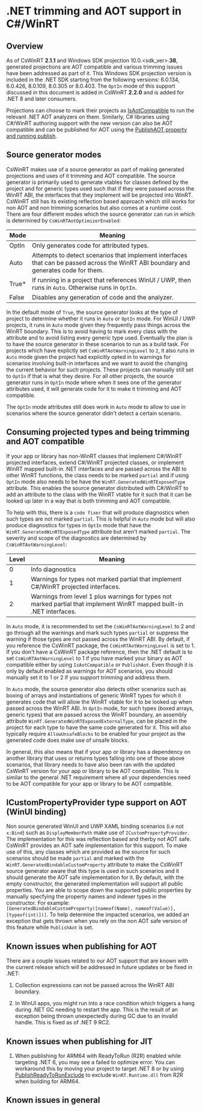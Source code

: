 # .NET trimming and AOT support in C#/WinRT

## Overview

As of CsWinRT **2.1.1** and Windows SDK projection 10.0.<sdk_ver>.**38**, generated projections are AOT compatible and various trimming issues have been addressed as part of it.  This Windows SDK projection version is included in the .NET SDK starting from the following versions: 6.0.134, 6.0.426, 8.0.109, 8.0.305 or 8.0.403. The `OptIn` mode of this support discussed in this document is added in CsWinRT **2.2.0** and is added for .NET 8 and later consumers.

Projections can choose to mark their projects as [IsAotCompatible](https://learn.microsoft.com/dotnet/core/deploying/native-aot/?tabs=net8plus%2Cwindows#aot-compatibility-analyzers) to run the relevant .NET AOT analyzers on them.  Similarly, C# libraries using C#/WinRT authoring support with the new version can also be AOT compatible and can be published for AOT using the [PublishAOT property and running publish](https://learn.microsoft.com/dotnet/core/deploying/native-aot/?tabs=net8plus%2Cwindows#publish-native-aot-using-the-cli).

## Source generator modes

CsWinRT makes use of a source generator as part of making generated projections and uses of it trimming and AOT compatible. The source generator is primarily used to generate vtables for classes defined by the project and for generic types used such that if they were passed across the WinRT ABI, the interfaces that they implement will be projected into WinRT. CsWinRT still has its existing reflection based approach which still works for non AOT and non trimming scenarios but also comes at a runtime cost. There are four different modes which the source generator can run in which is determined by `CsWinRTAotOptimizerEnabled`:

| Mode | Meaning |
| ----- | ------- |
| OptIn | Only generates code for attributed types. |
| Auto | Attempts to detect scenarios that implement interfaces that can be passed across the WinRT ABI boundary and generates code for them. |
| True* | If running in a project that references WinUI / UWP, then runs in `Auto`. Otherwise runs in `OptIn`. |
| False | Disables any generation of code and the analyzer. |

In the default mode of `True`, the source generator looks at the type of project to determine whether it runs in `Auto` or `OptIn` mode. For WinUI / UWP projects, it runs in `Auto` mode given they frequently pass things across the WinRT boundary. This is to avoid having to mark every class with the attribute and to avoid listing every generic type used. Eventually the plan is to have the source generator in these scenarios to run as a build task. For projects which have explictly set `CsWinRTAotWarningLevel` to `2`, it also runs in `Auto` mode given the project had explicitly opted in to warnings for scenarios involving built-in interfaces and we want to avoid the changing the current behavior for such projects. These projects can manually still set to `OptIn` if that is what they desire. For all other projects, the source generator runs in `OptIn` mode where when it sees one of the generator attributes used, it will generate code for it to make it trimming and AOT compatible.

The `OptIn` mode attributes still does work in `Auto` mode to allow to use in scenarios where the source generator didn't detect a certain scenario.

## Consuming projected types and being trimming and AOT compatible

If your app or library has non-WinRT classes that implement C#/WinRT projected interfaces, extend C#/WinRT projected classes, or implement WinRT mapped built-in .NET interfaces and are passed across the ABI to other WinRT functions, the class needs to be marked `partial` and if using `OptIn` mode also needs to be have the `WinRT.GeneratedWinRTExposedType` attribute. This enables the source generator distributed with C#/WinRT to add an attribute to the class with the WinRT vtable for it such that it can be looked up later in a way that is both trimming and AOT compatible.

To help with this, there is a `code fixer` that will produce diagnostics when such types are not marked `partial`. This is helpful in `Auto` mode but will also produce diagnostics for types in `OptIn` mode that have the `WinRT.GeneratedWinRTExposedType` attribute but aren't marked `partial`. The severity and scope of the diagnostics are determined by `CsWinRTAotWarningLevel`:

| Level | Meaning |
| ----- | ------- |
| 0 | Info diagnostics |
| 1 | Warnings for types not marked partial that implement C#/WinRT projected interfaces. |
| 2 | Warnings from level 1 plus warnings for types not marked partial that implement WinRT mapped built-in .NET interfaces. |

In `Auto` mode, it is recommended to set the `CsWinRTAotWarningLevel` to 2 and go through all the warnings and mark such types `partial` or suppress the warning if those types are not passed across the WinRT ABI. By default, if you reference the CsWinRT package, the `CsWinRTAotWarningLevel` is set to 1. If you don't have a CsWinRT package reference, then the .NET default is to set `CsWinRTAotWarningLevel` to 1 if you have marked your binary as AOT compatible either by using `IsAotCompatible` or `PublishAot`. Even though it is only by default enabled as warnings for AOT scenarios, you should manually set it to 1 or 2 if you support trimming and address them.

In `Auto` mode, the source generator also detects other scenarios such as boxing of arrays and instantiations of generic WinRT types for which it generates code that will allow the WinRT vtable for it to be looked up when passed across the WinRT ABI. In `OptIn` mode, for such types (boxed arrays, generic types) that are passed across the WinRT boundary, an assembly attribute `WinRT.GeneratedWinRTExposedExternalType`, can be placed in the project for each type to have the same code generated for it. This will also typically require `AllowUnsafeBlocks` to be enabled for your project as the generated code does make use of unsafe blocks.

In general, this also means that if your app or library has a dependency on another library that uses or returns types falling into one of those above scenarios, that library needs to have also been ran with the updated CsWinRT version for your app or library to be AOT compatible.  This is similar to the general .NET requirement where all your dependencies need to be AOT compatible for your app or library to be AOT compatible.

## ICustomPropertyProvider type support on AOT (WinUI binding)

Non source generated WinUI and UWP XAML binding scenarios (i.e not `x:Bind`) such as `DisplayMemberPath` make use of `ICustomPropertyProvider`. The implementation for this was reflection based and therby not AOT safe. CsWinRT provides an AOT safe implementation for this support. To make use of this, any classes which are provided as the source for such scenarios should be made `partial` and marked with the `WinRT.GeneratedBindableCustomProperty` attribute to make the CsWinRT source generator aware that this type is used in such scenarios and it should generate the AOT safe implementation for it. By default, with the empty constructor, the generated implementation will support all public properties. You are able to scope down the supported public properties by manually specfying the property names and indexer types in the constructor.  For example: `[GeneratedBindableCustomProperty([nameof(Name), nameof(Value)], [typeof(int)])]`. To help determine the impacted scenarios, we added an exception that gets thrown when you rely on the non AOT safe version of this feature while `PublishAot` is set.

## Known issues when publishing for AOT

There are a couple issues related to our AOT support that are known with the current release which will be addressed in future updates or be fixed in .NET:

1. Collection expressions can not be passed across the WinRT ABI boundary.

2. In WinUI apps, you might run into a race condition which triggers a hang during .NET GC needing to restart the app.  This is the result of an exception being thrown unexpectedly during GC due to an invalid handle.  This is fixed as of .NET 9 RC2.

## Known issues when publishing for JIT

1. When publishing for ARM64 with ReadyToRun (R2R) enabled while targeting .NET 6, you may see a failed to optimize error.  You can workaround this by moving your project to target .NET 8 or by using [PublishReadyToRunExclude](https://learn.microsoft.com/dotnet/core/deploying/ready-to-run#how-is-the-set-of-precompiled-assemblies-chosen) to exclude `WinRT.Runtime.dll` from R2R when building for ARM64.

## Known issues in general

